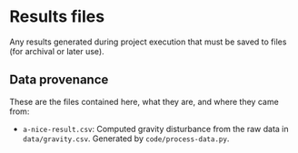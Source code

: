 # Results files

Any results generated during project execution that must be saved to files (for
archival or later use).

## Data provenance

These are the files contained here, what they are, and where they came from:

* `a-nice-result.csv`: Computed gravity disturbance from the raw data in
  `data/gravity.csv`. Generated by `code/process-data.py`.
